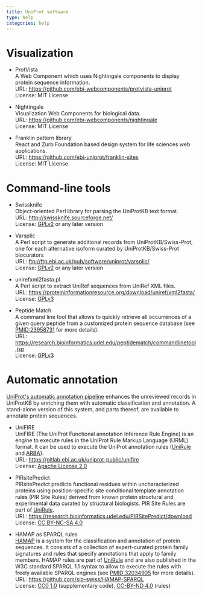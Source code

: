 ```yaml
---
title: UniProt software
type: help
categories: help
---
```


# Visualization

- ProtVista  
  A Web Component which uses Nightingale components to display protein sequence information.  
  URL: <https://github.com/ebi-webcomponents/protvista-uniprot>  
  License: MIT License

- Nightingale  
  Visualization Web Components for biological data.  
  URL: <https://github.com/ebi-webcomponents/nightingale>  
  License: MIT License

- Franklin pattern library  
  React and Zurb Foundation based design system for life sciences web applications.  
  URL: <https://github.com/ebi-uniprot/franklin-sites>  
  License: MIT License

# Command-line tools

- Swissknife  
  Object-oriented Perl library for parsing the UniProtKB text format.  
  URL: <http://swissknife.sourceforge.net/>  
  License: [GPLv2](https://www.gnu.org/licenses/old-licenses/gpl-2.0.en.html) or any later version

- Varsplic  
  A Perl script to generate additional records from UniProtKB/Swiss-Prot, one for each alternative isoform curated by UniProtKB/Swiss-Prot biocurators  
  URL: <ftp://ftp.ebi.ac.uk/pub/software/uniprot/varsplic/>  
  License: [GPLv2](https://www.gnu.org/licenses/old-licenses/gpl-2.0.en.html) or any later version

- unirefxml2fasta.pl  
  A Perl script to extract UniRef sequences from UniRef XML files.  
  URL: <https://proteininformationresource.org/download/uniref/xml2fasta/>  
  License: [GPLv3](https://www.gnu.org/licenses/gpl-3.0.html)

- Peptide Match  
  A command line tool that allows to quickly retrieve all occurrences of a given query peptide from a customized protein sequence database (see [PMID:23958731](https://pubmed.ncbi.nlm.nih.gov/23958731/) for more details).  
  URL: <https://research.bioinformatics.udel.edu/peptidematch/commandlinetool.jsp>  
  License: [GPLv3](https://www.gnu.org/licenses/gpl-3.0.html)

# Automatic annotation

[UniProt's automatic annotation pipeline](https://www.uniprot.org/help/automatic_annotation) enhances the unreviewed records in UniProtKB by enriching them with automatic classification and annotation. A stand-alone version of this system, and parts thereof, are available to annotate protein sequences.

- UniFIRE  
  UniFIRE (The UniProt Functional annotation Inference Rule Engine) is an engine to execute rules in the UniProt Rule Markup Language (URML) format. It can be used to execute the UniProt annotation rules ([UniRule](https://www.uniprot.org/help/unirule) and [ARBA](https://www.uniprot.org/help/arba)).  
  URL: <https://gitlab.ebi.ac.uk/uniprot-public/unifire>  
  License: [Apache License 2.0](http://www.apache.org/licenses/LICENSE-2.0)

- PIRsitePredict  
  PIRsitePredict predicts functional residues within uncharacterized proteins using position-specific site conditional template annotation rules (PIR Site Rules) derived from known protein structural and experimental data curated by structural biologists. PIR Site Rules are part of [UniRule](https://www.uniprot.org/help/unirule).  
  URL: <https://research.bioinformatics.udel.edu/PIRSitePredict/download>  
  License: [CC BY-NC-SA 4.0](https://creativecommons.org/licenses/by-nc-sa/4.0/)

- HAMAP as SPARQL rules  
  [HAMAP](https://hamap.expasy.org/) is a system for the classification and annotation of protein sequences. It consists of a collection of expert-curated protein family signatures and rules that specify annotations that apply to family members. HAMAP rules are part of [UniRule](https://www.uniprot.org/help/unirule) and are also published in the W3C standard SPARQL 1.1 syntax to allow to execute the rules with freely available SPARQL engines (see [PMID:32034905](https://pubmed.ncbi.nlm.nih.gov/32034905/) for more details).  
  URL: <https://github.com/sib-swiss/HAMAP-SPARQL>  
  License: [CC0 1.0](https://creativecommons.org/publicdomain/zero/1.0/) (supplementary code), [CC-BY-ND 4.0](https://creativecommons.org/licenses/by-nd/4.0/) (rules)
